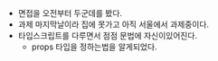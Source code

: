 -   면접을 오전부터 두군데를 봤다.
-   과제 마지막날이라 집에 못가고 아직 서울에서 과제중이다.
-   타입스크립트를 다루면서 점점 문법에 자신이있어진다.
    -   props 타입을 정하는법을 알게되었다.
